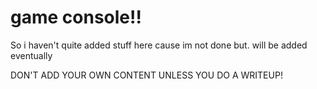 # game console!!

So i haven't quite added stuff here cause im not done but. will be added eventually

DON'T ADD YOUR OWN CONTENT UNLESS YOU DO A WRITEUP!